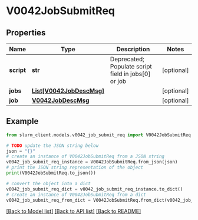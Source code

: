 # V0042JobSubmitReq


## Properties

Name | Type | Description | Notes
------------ | ------------- | ------------- | -------------
**script** | **str** | Deprecated; Populate script field in jobs[0] or job | [optional] 
**jobs** | [**List[V0042JobDescMsg]**](V0042JobDescMsg.md) |  | [optional] 
**job** | [**V0042JobDescMsg**](V0042JobDescMsg.md) |  | [optional] 

## Example

```python
from slurm_client.models.v0042_job_submit_req import V0042JobSubmitReq

# TODO update the JSON string below
json = "{}"
# create an instance of V0042JobSubmitReq from a JSON string
v0042_job_submit_req_instance = V0042JobSubmitReq.from_json(json)
# print the JSON string representation of the object
print(V0042JobSubmitReq.to_json())

# convert the object into a dict
v0042_job_submit_req_dict = v0042_job_submit_req_instance.to_dict()
# create an instance of V0042JobSubmitReq from a dict
v0042_job_submit_req_from_dict = V0042JobSubmitReq.from_dict(v0042_job_submit_req_dict)
```
[[Back to Model list]](../README.md#documentation-for-models) [[Back to API list]](../README.md#documentation-for-api-endpoints) [[Back to README]](../README.md)


